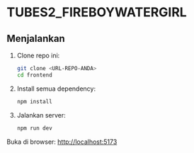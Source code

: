 # TUBES2_FIREBOYWATERGIRL

## Menjalankan

1. Clone repo ini:
   ```bash
   git clone <URL-REPO-ANDA>
   cd frontend
   ```

2. Install semua dependency:
   ```bash
   npm install
   ```

3. Jalankan server:
   ```bash
   npm run dev
   ```

Buka di browser: [http://localhost:5173](http://localhost:5173)